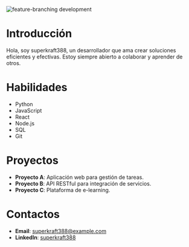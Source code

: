 ![feature-branching development](https://media3.giphy.com/media/v1.Y2lkPTdiYzJhNDkweDZrMjI4bWpnc2owZm5wcGliYW1xa3BkNDQ0YjF5ZTI5amhhdjJodSZlcD12MV9naWZzX3NlYXJjaCZjdD1n/KKpPRW1OrMNgI/giphy.gif)

# Introducción
Hola, soy superkraft388, un desarrollador que ama crear soluciones eficientes y efectivas. Estoy siempre abierto a colaborar y aprender de otros.

# Habilidades
- Python
- JavaScript
- React
- Node.js
- SQL
- Git

# Proyectos
- **Proyecto A**: Aplicación web para gestión de tareas.
- **Proyecto B**: API RESTful para integración de servicios.
- **Proyecto C**: Plataforma de e-learning.

# Contactos
- **Email**: superkraft388@example.com
- **LinkedIn**: [superkraft388](https://linkedin.com/in/superkraft388)